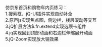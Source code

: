 仿京东首页和购物车内页练习：</br>
1.搜索框、jQ-UI插件实现自动补全</br>
2.原声js实现焦点图，侧边栏，楼层滚动等交互</br>
3.jQ扩展方法$.fn.extend实现选项卡组件</br>
4.jq实现回到顶部动画和右边栏伸缩展开动画</br>
5.jQ-Zoom实现放大镜效果
